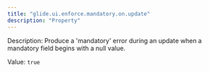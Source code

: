 ```yaml
---
title: "glide.ui.enforce.mandatory.on.update"
description: "Property"
---
```


Description: Produce a 'mandatory' error during an update when a mandatory field begins with a null value.

Value: `true`